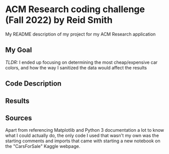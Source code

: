 # ACM Research coding challenge (Fall 2022) by Reid Smith
My README description of my project for my ACM Research application

## My Goal

*TLDR:* I ended up focusing on determining the most cheap/expensive car colors, and how the way I sanitized the data would affect the results
## Code Description

## Results

## Sources
Apart from referencing Matplotlib and Python 3 documentation a lot to know what I could actually do, the only code I used that wasn't my own was the starting comments and imports that came with starting a new notebook on the "CarsForSale" Kaggle webpage.
